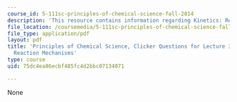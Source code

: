 ```yaml
---
course_id: 5-111sc-principles-of-chemical-science-fall-2014
description: 'This resource contains information regarding Kinetics: Reaction Mechanisms.'
file_location: /coursemedia/5-111sc-principles-of-chemical-science-fall-2014/75dc4ea86ecbf485fc4d2bbc07134071_MIT5_111F14_Lec32Clkr.pdf
file_type: application/pdf
layout: pdf
title: 'Principles of Chemical Science, Clicker Questions for Lecture 32: Kinetics:
  Reaction Mechanisms'
type: course
uid: 75dc4ea86ecbf485fc4d2bbc07134071

---
```

None